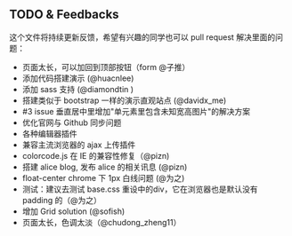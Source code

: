 ## TODO & Feedbacks

这个文件将持续更新反馈，希望有兴趣的同学也可以 pull request 解决里面的问题：

- 页面太长，可以加回到顶部按钮（form @子推）
- 添加代码搭建演示 (@huacnlee)
- 添加 sass 支持 (@diamondtin )
- 搭建类似于 bootstrap 一样的演示直观站点 (@davidx_me)
- #3 issue 垂直居中里增加"单元素里包含未知宽高图片"的解决方案
- 优化官网与 Github 同步问题
- 各种编辑器插件
- 兼容主流浏览器的 ajax 上传插件
- colorcode.js 在 IE 的兼容性修复（@pizn)
- 搭建 alice blog, 发布 alice 的相关讯息 (@pizn)
- float-center chrome 下 1px 白线问题 (@为之)
- 测试：建议去测试 base.css 重设中的div，它在浏览器也是默认没有 padding 的（@为之）
- 增加 Grid solution (@sofish)
- 页面太长，色调太淡（@chudong_zheng11）
